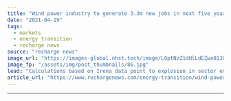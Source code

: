 ```yaml
---
title: "Wind power industry to generate 3.3m new jobs in next five years -  GWEC"
date: "2021-04-29"
tags: 
  - markets
  - energy transition
  - recharge news
source: "recharge news"
image_url: "https://images-global.nhst.tech/image/L0ptNzZ1dHlLdEZwa013UGJYeHBXaWRQekFzREtQZVEwOGhIaWR1Vk5Gcz0=/nhst/binary/2de3d83de65ce7fdad6ca0f023f5f777"
image_fp: "/assets/img/post_thumbnails/86.jpg"
lead: "Calculations based on Irena data point to explosion in sector employment headcount as energy transition ramps up globally"
article_url: "https://www.rechargenews.com/energy-transition/wind-power-industry-to-generate-3-3m-new-jobs-in-next-five-years-gwec/2-1-1002658"
---
```


---
